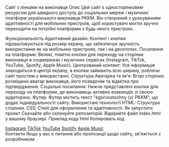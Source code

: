 Сайт з лінками на виконавця
Опис
Цей сайт є односторінковим ресурсом для швидкого доступу до соціальних мереж і музичних платформ українського виконавця PKKM. Він створений з урахуванням адаптивності для мобільних пристроїв, щоб користувачі могли зручно переходити на потрібні платформи з будь-якого пристрою.

Функціональність
Адаптивний дизайн: Контент і кнопки підлаштовуються під розмір екрану, що забезпечує зручність використання як на мобільних пристроях, так і на десктопах.
Посилання на платформи: Великі, помітні кнопки для переходу на сторінки виконавця в соцмережах і музичних сервісах (Instagram, TikTok, YouTube, Spotify, Apple Music).
Центрований контент: Уся інформація знаходиться в центрі екрану, а кнопки займають всю ширину, роблячи сайт простим у використанні.
Структура
Аватарка та ім'я: Вгорі сторінки розміщено аватар виконавця, його псевдонім та відмітка про підтвердження.
Соціальні посилання: Нижче представлені кнопки для переходу на платформи, де виконавець активно взаємодіє зі своєю аудиторією.
Футер: Футер містить текст "egorvostochny (х) PKKM", що додає індивідуальності сайту.
Використані технології
HTML: Структура сторінки.
CSS: Стилі для оформлення та адаптивності.
Як запустити проект
Скачайте або склонуйте репозиторій.
Відкрийте файл index.html у вашому браузері.
Приклад коду
html
Копировать код
<div class="social-links">
    <a href="https://www.instagram.com/PKKM" target="_blank">Instagram</a>
    <a href="https://www.tiktok.com/@PKKM" target="_blank">TikTok</a>
    <a href="https://www.youtube.com/PKKM" target="_blank">YouTube</a>
    <a href="https://open.spotify.com/artist/PKKM" target="_blank">Spotify</a>
    <a href="https://music.apple.com/us/artist/PKKM" target="_blank">Apple Music</a>
</div>
Контакти
Якщо у вас є питання або пропозиції щодо сайту, зв'яжіться з розробником.
